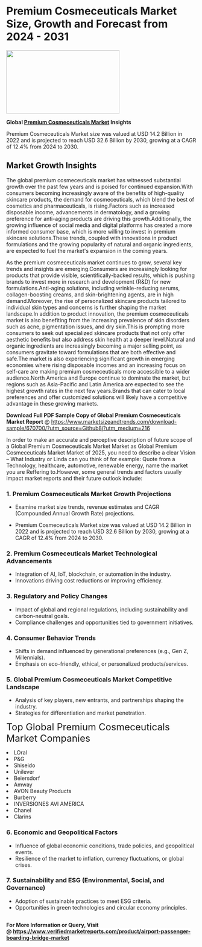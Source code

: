 <H1>Premium Cosmeceuticals Market Size, Growth and Forecast from 2024 - 2031</H1><img class="aligncenter size-medium wp-image-584254" src="https://thirdeyenews.in/wp-content/uploads/2024/09/Global-Market-Research-300x168.jpeg" alt="" width="300" height="168" /><p><strong>Global&nbsp;<a href="https://www.marketsizeandtrends.com/download-sample/670700/?utm_source=Github8j?utm_medium=216">Premium Cosmeceuticals Market</a> Insights</strong></p><p>Premium Cosmeceuticals Market size was valued at USD 14.2 Billion in 2022 and is projected to reach USD 32.6 Billion by 2030, growing at a CAGR of 12.4% from 2024 to 2030.</p><p><h2>Market Growth Insights</h2> <p>The global premium cosmeceuticals market has witnessed substantial growth over the past few years and is poised for continued expansion.With consumers becoming increasingly aware of the benefits of high-quality skincare products, the demand for cosmeceuticals, which blend the best of cosmetics and pharmaceuticals, is rising.Factors such as increased disposable income, advancements in dermatology, and a growing preference for anti-aging products are driving this growth.Additionally, the growing influence of social media and digital platforms has created a more informed consumer base, which is more willing to invest in premium skincare solutions.These trends, coupled with innovations in product formulations and the growing popularity of natural and organic ingredients, are expected to fuel the market's expansion in the coming years.</p> <p>As the premium cosmeceuticals market continues to grow, several key trends and insights are emerging.Consumers are increasingly looking for products that provide visible, scientifically-backed results, which is pushing brands to invest more in research and development (R&D) for new formulations.Anti-aging solutions, including wrinkle-reducing serums, collagen-boosting creams, and skin-brightening agents, are in high demand.Moreover, the rise of personalized skincare products tailored to individual skin types and concerns is further shaping the market landscape.In addition to product innovation, the premium cosmeceuticals market is also benefiting from the increasing prevalence of skin disorders such as acne, pigmentation issues, and dry skin.This is prompting more consumers to seek out specialized skincare products that not only offer aesthetic benefits but also address skin health at a deeper level.Natural and organic ingredients are increasingly becoming a major selling point, as consumers gravitate toward formulations that are both effective and safe.The market is also experiencing significant growth in emerging economies where rising disposable incomes and an increasing focus on self-care are making premium cosmeceuticals more accessible to a wider audience.North America and Europe continue to dominate the market, but regions such as Asia-Pacific and Latin America are expected to see the highest growth rates in the next few years.Brands that can cater to local preferences and offer customized solutions will likely have a competitive advantage in these growing markets.</p> <p><span class=""><strong>Download Full PDF Sample Copy of Global Premium Cosmeceuticals Market Report</strong> @ <a href="https://www.marketsizeandtrends.com/download-sample/670700/?utm_source=Github8j?utm_medium=216" target="_blank">https://www.marketsizeandtrends.com/download-sample/670700/?utm_source=Github8j?utm_medium=216</a></span></p><p>In order to make an accurate and perceptive description of future scope of a Global&nbsp;Premium Cosmeceuticals Market Market as Global&nbsp;Premium Cosmeceuticals Market Market of 2025, you need to describe a clear Vision &ndash; What Industry or Linda can you think of for example: Quote from a Technology, healthcare, automotive, renewable energy, name the market you are Reffering to.However, some general trends and factors usually impact market reports and their future outlook include:</p><h3>1.&nbsp;<strong>Premium Cosmeceuticals Market Growth Projections</strong></h3><ul><li>Examine market size trends, revenue estimates and CAGR (Compounded Annual Growth Rate) projections.</li><li><p>Premium Cosmeceuticals Market size was valued at USD 14.2 Billion in 2022 and is projected to reach USD 32.6 Billion by 2030, growing at a CAGR of 12.4% from 2024 to 2030.</p></li></ul><h3>2.&nbsp;<strong>Premium Cosmeceuticals Market Technological Advancements</strong></h3><ul><li>Integration of AI, IoT, blockchain, or automation in the industry.</li><li>Innovations driving cost reductions or improving efficiency.</li></ul><h3>3.&nbsp;<strong>Regulatory and Policy Changes</strong></h3><ul><li>Impact of global and regional regulations, including sustainability and carbon-neutral goals.</li><li>Compliance challenges and opportunities tied to government initiatives.</li></ul><h3>4.&nbsp;<strong>Consumer Behavior Trends</strong></h3><ul><li>Shifts in demand influenced by generational preferences (e.g., Gen Z, Millennials).</li><li>Emphasis on eco-friendly, ethical, or personalized products/services.</li></ul><h3>5.&nbsp;<strong>Global Premium Cosmeceuticals Market Competitive Landscape</strong></h3><ul><li>Analysis of key players, new entrants, and partnerships shaping the industry.</li><li>Strategies for differentiation and market penetration.</li></ul><p data-pm-slice="1 1 []"><span style="color: inherit; font-family: inherit; font-size: 25px;">Top Global Premium Cosmeceuticals Market Companies</span></p><div class="" data-test-id=""><p><li>LOral</li><li> P&G</li><li> Shiseido</li><li> Unilever</li><li> Beiersdorf</li><li> Amway</li><li> AVON Beauty Products</li><li> Burberry</li><li> INVERSIONES AVI AMERICA</li><li> Chanel</li><li> Clarins</li></p></div><h3>6.&nbsp;<strong>Economic and Geopolitical Factors</strong></h3><ul><li>Influence of global economic conditions, trade policies, and geopolitical events.</li><li>Resilience of the market to inflation, currency fluctuations, or global crises.</li></ul><h3>7.&nbsp;<strong>Sustainability and ESG (Environmental, Social, and Governance)</strong></h3><ul><li>Adoption of sustainable practices to meet ESG criteria.</li><li>Opportunities in green technologies and circular economy principles.</li></ul><h2><strong style="font-size: 14px;">For More Information or Query, Visit @&nbsp;</strong><a style="background-color: #ffffff; font-size: 14px;" href="https://www.marketsizeandtrends.com/report/premium-cosmeceuticals-market/" target="_blank">https://www.verifiedmarketreports.com/product/airport-passenger-boarding-bridge-market</a></h2>